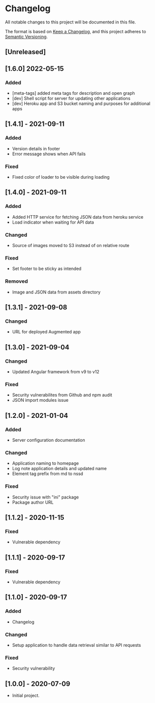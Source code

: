 # Changelog
All notable changes to this project will be documented in this file.

The format is based on [Keep a Changelog](https://keepachangelog.com/en/1.0.0/),
and this project adheres to [Semantic Versioning](https://semver.org/spec/v2.0.0.html).

## [Unreleased]

## [1.6.0] 2022-05-15

### Added

- [meta-tags] added meta tags for description and open graph
- [dev] Shell script for server for updating other applications
- [dev] Heroku app and S3 bucket naming and purposes for additional apps

## [1.4.1] - 2021-09-11

### Added

- Version details in footer
- Error message shows when API fails

### Fixed

- Fixed color of loader to be visible during loading

## [1.4.0] - 2021-09-11

### Added

- Added HTTP service for fetching JSON data from heroku service
- Load indicator when waiting for API data

### Changed

- Source of images moved to S3 instead of on relative route

### Fixed

- Set footer to be sticky as intended

### Removed

- Image and JSON data from assets directory

## [1.3.1] - 2021-09-08

### Changed

- URL for deployed Augmented app

## [1.3.0] - 2021-09-04

### Changed
- Updated Angular framework from v9 to v12

### Fixed
- Security vulnerabilites from Github and npm audit
- JSON import modules issue

## [1.2.0] - 2021-01-04
### Added
- Server configuration documentation

### Changed
- Application naming to homepage
- Log note application details and updated name
- Element tag prefix from md to nssd

### Fixed
- Security issue with "ini" package
- Package author URL

## [1.1.2] - 2020-11-15

### Fixed
- Vulnerable dependency

## [1.1.1] - 2020-09-17

### Fixed
- Vulnerable dependency

## [1.1.0] - 2020-09-17

### Added
- Changelog

### Changed
- Setup application to handle data retrieval similar to API requests

### Fixed
- Security vulnerability

## [1.0.0] - 2020-07-09
- Initial project.
